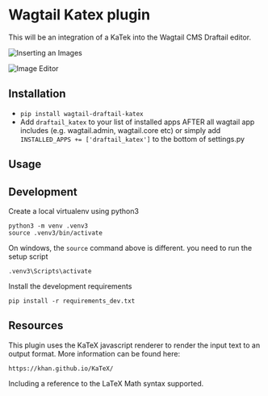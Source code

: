 # Wagtail Katex plugin

This will be an integration of a KaTek into the Wagtail CMS Draftail editor.

![Inserting an Images](https://raw.githubusercontent.com/gatensj/wagtail-draftail-katex/master/images/screenshot06152018-1.png)

![Image Editor](https://raw.githubusercontent.com/gatensj/wagtail-draftail-katex/master/images/screenshot06152018-2.png)

## Installation

- ```pip install wagtail-draftail-katex```
- Add ```draftail_katex``` 
to your list of installed apps AFTER all wagtail app includes 
(e.g. wagtail.admin, wagtail.core etc) or simply add ```INSTALLED_APPS += ['draftail_katex']``` to the bottom of settings.py

## Usage


## Development

Create a local virtualenv using python3

    python3 -m venv .venv3
    source .venv3/bin/activate



On windows, the ```source``` command above is different. you need to run the setup script

    .venv3\Scripts\activate

Install the development requirements

    pip install -r requirements_dev.txt

## Resources

This plugin uses the KaTeX javascript renderer to render the input text to an output format. More information can be found here:

    https://khan.github.io/KaTeX/

Including a reference to the LaTeX Math syntax supported.


